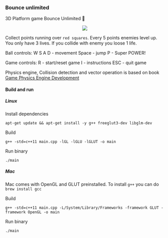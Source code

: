 ### Bounce unlimited

3D Platform game Bounce Unlimited 💯

<p align="center"><img src="https://raw.githubusercontent.com/MichalGallovic/Computer-Graphics/master/bounce_unlimited/assets/preview.gif"></p>

Collect points running over `red squares`. 
Every 5 points enemies level up. 
You only have 3 lives.
If you collide with enemy you loose 1 life.

Ball controls:
W S A D - movement
Space - jump
P - Super POWER!

Game controls:
R - start/reset game
I - instructions
ESC - quit game

Physics engine, Collision detection and vector operation is based on book [Game Physics Engine Development](https://www.goodreads.com/book/show/1501484.Game_Physics_Engine_Development_With_CDROM_)

#### Build and run

##### Linux

Install dependencies
```
apt-get update && apt-get install -y g++ freeglut3-dev libglm-dev
```

Build
```
g++ -std=c++11 main.cpp -lGL -lGLU -lGLUT -o main
```

Run binary
```
./main
```

##### Mac
Mac comes with OpenGL and GLUT preinstalled. To install `g++` you can do `brew install gcc`

Build
```
g++ -std=c++11 main.cpp -L/System/Library/Frameworks -framework GLUT -framework OpenGL -o main
```

Run binary
```
./main
```